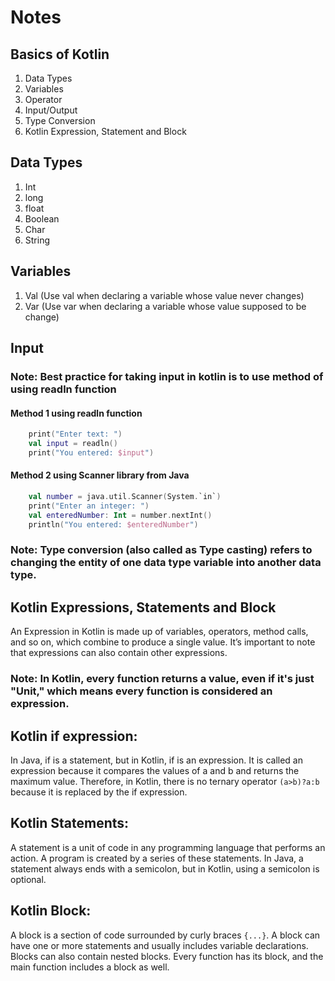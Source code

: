 # Notes
## Basics of Kotlin
1. Data Types
2. Variables
3. Operator
4. Input/Output
5. Type Conversion
6. Kotlin Expression, Statement and Block

## Data Types
1. Int
2. long
3. float
4. Boolean
5. Char
6. String

## Variables
1. Val
   (Use val when declaring a variable whose value never changes)
2. Var
   (Use var when declaring a variable whose value supposed to be change)

## Input
### Note: Best practice for taking input in kotlin is to use method of using readln function
#### Method 1 using readln function
```Kotlin
    print("Enter text: ")
    val input = readln()
    print("You entered: $input")
```

#### Method 2 using Scanner library from Java

```Kotlin
    val number = java.util.Scanner(System.`in`)
    print("Enter an integer: ")
    val enteredNumber: Int = number.nextInt()
    println("You entered: $enteredNumber")
```


### Note: Type conversion (also called as Type casting) refers to changing the entity of one data type variable into another data type.

## Kotlin Expressions, Statements and Block

An Expression in Kotlin is made up of variables, operators, method calls, and so on, which combine to produce a single value.
It’s important to note that expressions can also contain other expressions.
### Note: In Kotlin, every function returns a value, even if it's just "Unit," which means every function is considered an expression.

## Kotlin if expression:
In Java, if is a statement, but in Kotlin, if is an expression. It is called an expression because it compares the values of a and b and 
returns the maximum value. Therefore, in Kotlin, there is no ternary operator `(a>b)?a:b` because it is replaced by the if expression.

## Kotlin Statements:
A statement is a unit of code in any programming language that performs an action. A program is created by a series of these statements. 
In Java, a statement always ends with a semicolon, but in Kotlin, using a semicolon is optional.

## Kotlin Block:
A block is a section of code surrounded by curly braces `{...}`. A block can have one or more statements and usually includes variable 
declarations. Blocks can also contain nested blocks. Every function has its block, and the main function includes a block as well.
